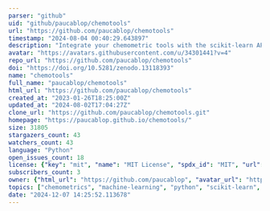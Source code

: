 ```yaml
---
parser: "github"
uid: "github/paucablop/chemotools"
url: "https://github.com/paucablop/chemotools"
timestamp: "2024-08-04 00:40:29.643897"
description: "Integrate your chemometric tools with the scikit-learn API 🧪 🤖 "
avatar: "https://avatars.githubusercontent.com/u/34301441?v=4"
repo_url: "https://github.com/paucablop/chemotools"
doi: "https://doi.org/10.5281/zenodo.13118393"
name: "chemotools"
full_name: "paucablop/chemotools"
html_url: "https://github.com/paucablop/chemotools"
created_at: "2023-01-26T18:25:00Z"
updated_at: "2024-08-02T17:04:27Z"
clone_url: "https://github.com/paucablop/chemotools.git"
homepage: "https://paucablop.github.io/chemotools/"
size: 31805
stargazers_count: 43
watchers_count: 43
language: "Python"
open_issues_count: 18
license: {"key": "mit", "name": "MIT License", "spdx_id": "MIT", "url": "https://api.github.com/licenses/mit", "node_id": "MDc6TGljZW5zZTEz"}
subscribers_count: 3
owner: {"html_url": "https://github.com/paucablop", "avatar_url": "https://avatars.githubusercontent.com/u/34301441?v=4", "login": "paucablop", "type": "User"}
topics: ["chemometrics", "machine-learning", "python", "scikit-learn", "sklearn", "spectra", "hacktoberfest", "artificial-intelligence", "autoencoders", "deep-learning", "ir-spectroscopy", "multivariate-analysis", "raman-spectroscopy", "spectroscopy", "nir-spectroscopy"]
date: "2024-12-07 14:25:52.113678"
---
```

